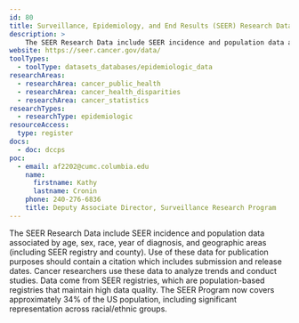```yaml
---
id: 80
title: Surveillance, Epidemiology, and End Results (SEER) Research Data
description: >
    The SEER Research Data include SEER incidence and population data associated by age, sex, race, year of diagnosis, and geographic areas (including SEER registry and county).
website: https://seer.cancer.gov/data/
toolTypes:
  - toolType: datasets_databases/epidemiologic_data
researchAreas:
  - researchArea: cancer_public_health
  - researchArea: cancer_health_disparities
  - researchArea: cancer_statistics
researchTypes:
  - researchType: epidemiologic
resourceAccess:
  type: register
docs:
  - doc: dccps
poc:
  - email: af2202@cumc.columbia.edu
    name:
      firstname: Kathy
      lastname: Cronin
    phone: 240-276-6836
    title: Deputy Associate Director, Surveillance Research Program
---
```

The SEER Research Data include SEER incidence and population data associated by age, sex, race, year of diagnosis, and geographic areas (including SEER registry and county). Use of these data for publication purposes should contain a citation which includes submission and release dates. Cancer researchers use these data to analyze trends and conduct studies. Data come from SEER registries, which are population-based registries that maintain high data quality. The SEER Program now covers approximately 34% of the US population, including significant representation across racial/ethnic groups.